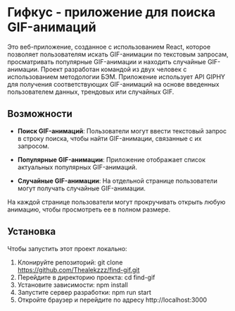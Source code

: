 # Гифкус - приложение для поиска GIF-анимаций

Это веб-приложение, созданное с использованием React, которое позволяет пользователям искать GIF-анимации по текстовым запросам, просматривать популярные GIF-анимации и находить случайные GIF-анимации. Проект разработан командой из двух человек с использованием методологии БЭМ. Приложение использует API GIPHY для получения соответствующих GIF-анимаций на основе введенных пользователем данных, трендовых или случайных GIF.

## Возможности

- **Поиск GIF-анимаций**: Пользователи могут ввести текстовый запрос в строку поиска, чтобы найти GIF-анимации, связанные с их запросом.

- **Популярные GIF-анимации**: Приложение отображает список актуальных популярных GIF-анимаций.

- **Случайные GIF-анимации**: На отдельной странице пользователи могут получать случайные GIF-анимации.

На каждой странице пользователи могут прокручивать открыть любую анимацию, чтобы просмотреть ее в полном размере.

## Установка

Чтобы запустить этот проект локально:

1. Клонируйте репозиторий: git clone https://github.com/Thealekzzz/find-gif.git
2. Перейдите в директорию проекта: cd find-gif
3. Установите зависимости: npm install
4. Запустите сервер разработки: npm run start
5. Откройте браузер и перейдите по адресу http://localhost:3000